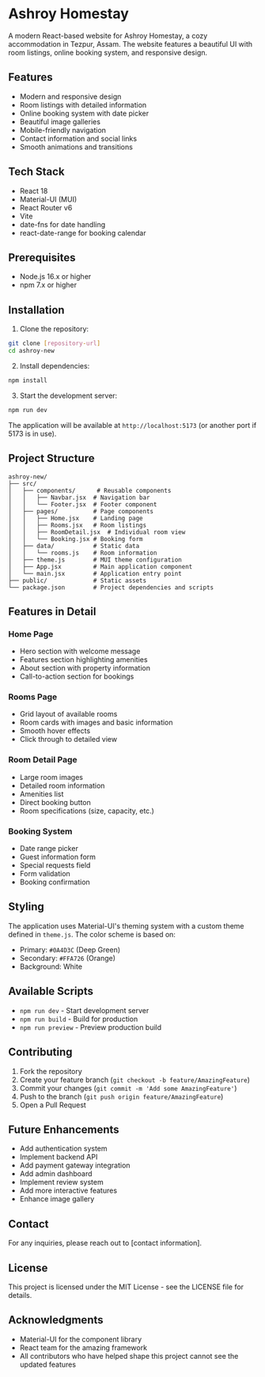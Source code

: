# Ashroy Homestay

A modern React-based website for Ashroy Homestay, a cozy accommodation in Tezpur, Assam. The website features a beautiful UI with room listings, online booking system, and responsive design.

## Features

- Modern and responsive design
- Room listings with detailed information
- Online booking system with date picker
- Beautiful image galleries
- Mobile-friendly navigation
- Contact information and social links
- Smooth animations and transitions

## Tech Stack

- React 18
- Material-UI (MUI)
- React Router v6
- Vite
- date-fns for date handling
- react-date-range for booking calendar

## Prerequisites

- Node.js 16.x or higher
- npm 7.x or higher

## Installation

1. Clone the repository:
```bash
git clone [repository-url]
cd ashroy-new
```

2. Install dependencies:
```bash
npm install
```

3. Start the development server:
```bash
npm run dev
```

The application will be available at `http://localhost:5173` (or another port if 5173 is in use).

## Project Structure

```
ashroy-new/
├── src/
│   ├── components/      # Reusable components
│   │   ├── Navbar.jsx  # Navigation bar
│   │   └── Footer.jsx  # Footer component
│   ├── pages/          # Page components
│   │   ├── Home.jsx    # Landing page
│   │   ├── Rooms.jsx   # Room listings
│   │   ├── RoomDetail.jsx  # Individual room view
│   │   └── Booking.jsx # Booking form
│   ├── data/           # Static data
│   │   └── rooms.js    # Room information
│   ├── theme.js        # MUI theme configuration
│   ├── App.jsx         # Main application component
│   └── main.jsx        # Application entry point
├── public/             # Static assets
└── package.json        # Project dependencies and scripts
```

## Features in Detail

### Home Page
- Hero section with welcome message
- Features section highlighting amenities
- About section with property information
- Call-to-action section for bookings

### Rooms Page
- Grid layout of available rooms
- Room cards with images and basic information
- Smooth hover effects
- Click through to detailed view

### Room Detail Page
- Large room images
- Detailed room information
- Amenities list
- Direct booking button
- Room specifications (size, capacity, etc.)

### Booking System
- Date range picker
- Guest information form
- Special requests field
- Form validation
- Booking confirmation

## Styling

The application uses Material-UI's theming system with a custom theme defined in `theme.js`. The color scheme is based on:

- Primary: `#0A4D3C` (Deep Green)
- Secondary: `#FFA726` (Orange)
- Background: White

## Available Scripts

- `npm run dev` - Start development server
- `npm run build` - Build for production
- `npm run preview` - Preview production build

## Contributing

1. Fork the repository
2. Create your feature branch (`git checkout -b feature/AmazingFeature`)
3. Commit your changes (`git commit -m 'Add some AmazingFeature'`)
4. Push to the branch (`git push origin feature/AmazingFeature`)
5. Open a Pull Request

## Future Enhancements

- Add authentication system
- Implement backend API
- Add payment gateway integration
- Add admin dashboard
- Implement review system
- Add more interactive features
- Enhance image gallery

## Contact

For any inquiries, please reach out to [contact information].

## License

This project is licensed under the MIT License - see the LICENSE file for details.

## Acknowledgments

- Material-UI for the component library
- React team for the amazing framework
- All contributors who have helped shape this project  cannot see the updated features
